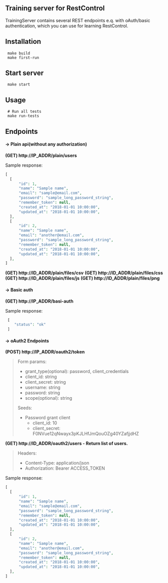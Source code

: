 ## Training server for RestControl
TrainingServer contains several REST endpoints e.q. with oAuth/basic authentication, which you can use for learning RestControl.

## Installation
```
 make build
 make first-run
```
## Start server
```
 make start
```

## Usage
```
 # Run all tests
 make run-tests
```

## Endpoints

#### -> Plain api(without any authorization)

**(GET) http://IP_ADDR/plain/users**

Sample response:
```php
[
  [
      "id": 1,
      "name": "Sample name",
      "email": "sample@email.com",
      "password": "sample_long_password_string",
      "remember_token": null,
      "created_at": "2018-01-01 10:00:00",
      "updated_at": "2018-01-01 10:00:00",
  ],
  [
      "id": 2,
      "name": "Sample name",
      "email": "another@email.com",
      "password": "sample_long_password_string",
      "remember_token": null,
      "created_at": "2018-01-01 10:00:00",
      "updated_at": "2018-01-01 10:00:00",
  ],
]
```

**(GET) http://ID_ADDR/plain/files/csv**
**(GET) http://ID_ADDR/plain/files/css**
**(GET) http://ID_ADDR/plain/files/js**
**(GET) http://ID_ADDR/plain/files/png**

#### -> Basic auth

**(GET) http://IP_ADDR/basi-auth**

Sample response:
```php
 [
    "status": "ok"
 ]
```
#### -> oAuth2 Endpoints

**(POST) http://IP_ADDR/oauth2/token**

> Form params:
> - grant_type(optional): password, client_credentials 
> - client_id: string
> - client_secret: string
> - username: string
> - password: string
> - scope(optional): string
> 
> Seeds:
> - Password grant client
>     - client_id: 10
>     - client_secret: F0NVue12qNwayx3pKJLHfJmQouOZg40YZafjjdHZ
   
**(GET) http://ID_ADDR/oauth2/users - Return list of users.**

>Headers:
> - Content-Type: application/json
> - Authorization: Bearer ACCESS_TOKEN  
>
>

Sample response:
```php
[
  [
      "id": 1,
      "name": "Sample name",
      "email": "sample@email.com",
      "password": "sample_long_password_string",
      "remember_token": null,
      "created_at": "2018-01-01 10:00:00",
      "updated_at": "2018-01-01 10:00:00",
  ],
  [
      "id": 2,
      "name": "Sample name",
      "email": "another@email.com",
      "password": "sample_long_password_string",
      "remember_token": null,
      "created_at": "2018-01-01 10:00:00",
      "updated_at": "2018-01-01 10:00:00",
  ],
]
```
